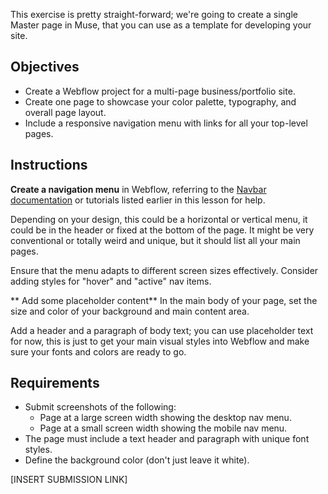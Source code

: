 This exercise is pretty straight-forward; we're going to create a single Master page in Muse, that you can use as a template for developing your site. 

## Objectives

* Create a Webflow project for a multi-page business/portfolio site.
* Create one page to showcase your color palette, typography, and overall page layout. 
* Include a responsive navigation menu with links for all your top-level pages.

## Instructions

**Create a navigation menu** in Webflow, referring to the [Navbar documentation](https://university.webflow.com/article/navbar) or tutorials listed earlier in this lesson for help. 

Depending on your design, this could be a horizontal or vertical menu, it could be in the header or fixed at the bottom of the page. It might be very conventional or totally weird and unique, but it should list all your main pages. 

Ensure that the menu adapts to different screen sizes effectively. Consider adding styles for "hover" and "active" nav items. 

** Add some placeholder content** In the main body of your page, set the size and color of your background and main content area. 

Add a header and a paragraph of body text; you can use placeholder text for now, this is just to get your main visual styles into Webflow and make sure your fonts and colors are ready to go. 



## Requirements

* Submit screenshots of the following:
    * Page at a large screen width showing the desktop nav menu.
    * Page at a small screen width showing the mobile nav menu. 
* The page must include a text header and paragraph with unique font styles. 
* Define the background color (don't just leave it white). 



\[INSERT SUBMISSION LINK\]







